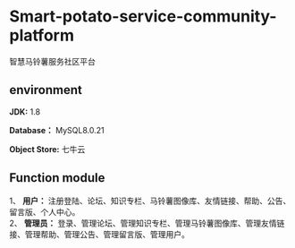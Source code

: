 # Smart-potato-service-community-platform
智慧马铃薯服务社区平台

## environment

**JDK:** 1.8

**Database：** MySQL8.0.21

**Object Store:** 七牛云

## Function module
1、 **用户：** 注册登陆、论坛、知识专栏、马铃薯图像库、友情链接、帮助、公告、留言版、个人中心。  
2、 **管理员：** 登录、管理论坛、管理知识专栏、管理马铃薯图像库、管理友情链接、管理帮助、管理公告、管理留言版、管理用户。

